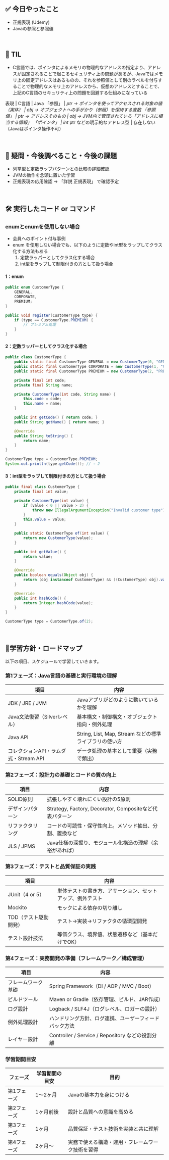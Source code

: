 ## ✅ 今日やったこと
- 正規表現 (Udemy)
- Javaの参照と参照値


<br>

## 📌 TIL
- C言語では、ポインタによるメモリの物理的なアドレスの指定より、アドレスが固定されることで起こるセキュリティ上の問題があるが、Javaではメモリ上の固定アドレスはあるものの、それを参照値として別のラベルを付与することで物理的なメモリ上のアドレスから、仮想のアドレスとすることで、上記のC言語のセキュリティ上の問題を回避する仕組みになっている

表現 |	C言語 |	Java
「参照」 |	*ptr → ポインタを使ってアクセスされる対象の値（実体）	| obj → オブジェクトへの手がかり（参照）を保持する変数
「参照値」 |	ptr → アドレスそのもの	| obj → JVM内で管理されている「アドレスに相当する情報」
「ポインタ」 |	int* ptr などの明示的なアドレス型 |	存在しない（Javaはポインタ操作不可）


<br>

## 🤔 疑問・今後調べること・今後の課題
- 列挙型と定数ラップパターンとの比較の詳細確認
- JVMの動作を念頭に置いた学習
- 正規表現の応用確認 → 「詳説 正規表現」 で確認予定

<br>

## 🛠️ 実行したコード or コマンド
### enumとenumを使用しない場合
- 会員へのポイント付与事例
- enum を使用しない場合でも、以下のように定数やint型をラップしてクラス化する方法もある
  1. 定数ラッパーとしてクラス化する場合
  2. int型をラップして制限付きの方として扱う場合

#### 1：enum
```java
public enum CustomerType {
    GENERAL,
    CORPORATE,
    PREMIUM;
}
```
```java
public void register(CustomerType type) {
    if (type == CustomerType.PREMIUM) {
        // プレミアム処理
    }
}
```
#### 2：定数ラッパーとしてクラス化する場合
```java
public class CustomerType {
    public static final CustomerType GENERAL = new CustomerType(0, "GENERAL");
    public static final CustomerType CORPORATE = new CustomerType(1, "CORPORATE");
    public static final CustomerType PREMIUM = new CustomerType(2, "PREMIUM");

    private final int code;
    private final String name;

    private CustomerType(int code, String name) {
        this.code = code;
        this.name = name;
    }

    public int getCode() { return code; }
    public String getName() { return name; }

    @Override
    public String toString() {
        return name;
    }
}
```
```java
CustomerType type = CustomerType.PREMIUM;
System.out.println(type.getCode()); // → 2
```
#### 3：int型をラップして制限付きの方として扱う場合
```java
public final class CustomerType {
    private final int value;

    private CustomerType(int value) {
        if (value < 0 || value > 2) {
            throw new IllegalArgumentException("Invalid customer type");
        }
        this.value = value;
    }

    public static CustomerType of(int value) {
        return new CustomerType(value);
    }

    public int getValue() {
        return value;
    }

    @Override
    public boolean equals(Object obj) {
        return (obj instanceof CustomerType) && ((CustomerType) obj).value == this.value;
    }

    @Override
    public int hashCode() {
        return Integer.hashCode(value);
    }
}
```
```java
CustomerType type = CustomerType.of(2);
```

<br>

##  🧩学習方針・ロードマップ
以下の項目、スケジュールで学習していきます。

### **第1フェーズ：Java言語の基礎と実行環境の理解**

| 項目 | 内容 |
| --- | --- |
| JDK / JRE / JVM | Javaアプリがどのように動いているかを理解 |
| Java文法復習（Silverレベル） | 基本構文・制御構文・オブジェクト指向・例外処理 |
| Java API | String, List, Map, Stream などの標準ライブラリの使い方 |
| コレクションAPI・ラムダ式・Stream API | データ処理の基本として重要（実務で頻出） |

### **第2フェーズ：設計力の基礎とコードの質の向上**

| 項目 | 内容 |
| --- | --- |
| SOLID原則 | 拡張しやすく壊れにくい設計の5原則 |
| デザインパターン | Strategy, Factory, Decorator, Compositeなど代表パターン |
| リファクタリング | コードの可読性・保守性向上。メソッド抽出、分割、置換など |
| JLS / JPMS | Java仕様の深掘り、モジュール化構造の理解（余裕があれば） |

### **第3フェーズ：テストと品質保証の実践**

| 項目 | 内容 |
| --- | --- |
| JUnit（4 or 5） | 単体テストの書き方、アサーション、セットアップ、例外テスト |
| Mockito | モックによる依存の切り離し |
| TDD（テスト駆動開発） | テスト→実装→リファクタの循環型開発 |
| テスト設計技法 | 等価クラス、境界値、状態遷移など（基本だけでOK） |

### **第4フェーズ：実務開発の準備（フレームワーク／構成管理）**

| 項目 | 内容 |
| --- | --- |
| フレームワーク基礎 | Spring Framework（DI / AOP / MVC / Boot） |
| ビルドツール | Maven or Gradle（依存管理、ビルド、JAR作成） |
| ログ設計 | Logback / SLF4J（ログレベル、ロガーの設計） |
| 例外処理設計 | ハンドリング方針、ログ連携、ユーザーフィードバック方法 |
| レイヤー設計 | Controller / Service / Repository などの役割分離 |

### 学習期間目安

| フェーズ | 学習期間の目安 | 目的 |
| --- | --- | --- |
| 第1フェーズ | 1～2ヶ月 | Javaの基本力を身につける |
| 第2フェーズ | 1ヶ月前後 | 設計と品質への意識を高める |
| 第3フェーズ | 1ヶ月 | 品質保証・テスト技術を実装と共に理解 |
| 第4フェーズ | 2ヶ月～ | 実務で使える構造・運用・フレームワーク技術を習得 |
